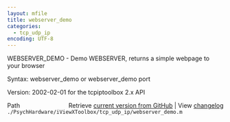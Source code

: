 ```yaml
---
layout: mfile
title: webserver_demo
categories:
  - tcp_udp_ip
encoding: UTF-8
---
```


WEBSERVER\_DEMO - Demo WEBSERVER, returns a simple webpage to your browser

Syntax:
   webserver\_demo
 or
   webserver\_demo port

 Version: 2002-02-01 for the tcpiptoolbox 2.x API



<div class="code_header" style="text-align:right;">
  <span style="float:left;">Path&nbsp;&nbsp;</span> <span class="counter">Retrieve <a href=
  "https://raw.github.com/Psychtoolbox-3/Psychtoolbox-3/beta/./PsychHardware/iViewXToolbox/tcp_udp_ip/webserver_demo.m">current version from GitHub</a> | View <a href=
  "https://github.com/Psychtoolbox-3/Psychtoolbox-3/commits/beta/./PsychHardware/iViewXToolbox/tcp_udp_ip/webserver_demo.m">changelog</a></span>
</div>
<div class="code">
  <code>./PsychHardware/iViewXToolbox/tcp_udp_ip/webserver_demo.m</code>
</div>
